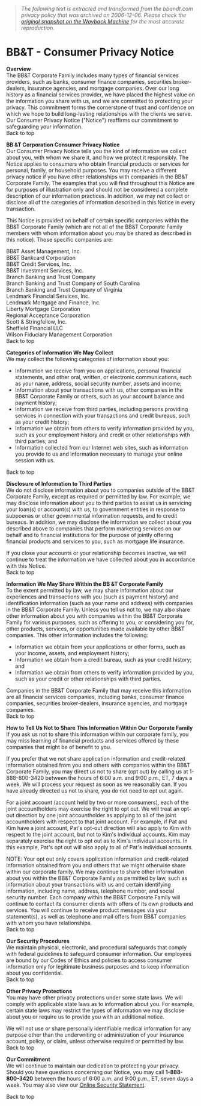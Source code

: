 > *The following text is extracted and transformed from the bbandt.com privacy policy that was archived on 2006-12-06. Please check the [original snapshot on the Wayback Machine](https://web.archive.org/web/20061206123714id_/http%3A//www.bbt.com/bbt/about/privacyandsecurity/consumerprivacynotice.html) for the most accurate reproduction.*

# BB&T - Consumer Privacy Notice

**Overview**  
The BB&T Corporate Family includes many types of financial services providers, such as banks, consumer finance companies, securities broker-dealers, insurance agencies, and mortgage companies. Over our long history as a financial services provider, we have placed the highest value on the information you share with us, and we are committed to protecting your privacy. This commitment forms the cornerstone of trust and confidence on which we hope to build long-lasting relationships with the clients we serve. Our Consumer Privacy Notice ("Notice") reaffirms our commitment to safeguarding your information.  
Back to top

**BB &T Corporation Consumer Privacy Notice**  
Our Consumer Privacy Notice tells you the kind of information we collect about you, with whom we share it, and how we protect it responsibly. The Notice applies to consumers who obtain financial products or services for personal, family, or household purposes. You may receive a different privacy notice if you have other relationships with companies in the BB&T Corporate Family. The examples that you will find throughout this Notice are for purposes of illustration only and should not be considered a complete description of our information practices. In addition, we may not collect or disclose all of the categories of information described in this Notice in every transaction. 

This Notice is provided on behalf of certain specific companies within the BB&T Corporate Family (which are not all of the BB&T Corporate Family members with whom information about you may be shared as described in this notice). Those specific companies are: 

BB&T Asset Management, Inc.  
BB&T Bankcard Corporation  
BB&T Credit Services, Inc.  
BB&T Investment Services, Inc.  
Branch Banking and Trust Company  
Branch Banking and Trust Company of South Carolina  
Branch Banking and Trust Company of Virginia  
Lendmark Financial Services, Inc.  
Lendmark Mortgage and Finance, Inc.  
Liberty Mortgage Corporation  
Regional Acceptance Corporation  
Scott & Stringfellow, Inc.  
Sheffield Financial LLC  
Wilson Fiduciary Management Corporation  
Back to top

**Categories of Information We May Collect**  
We may collect the following categories of information about you: 

  * Information we receive from you on applications, personal financial statements, and other oral, written, or electronic communications, such as your name, address, social security number, assets and income; 
  * Information about your transactions with us, other companies in the BB&T Corporate Family or others, such as your account balance and payment history; 
  * Information we receive from third parties, including persons providing services in connection with your transactions and credit bureaus, such as your credit history; 
  * Information we obtain from others to verify information provided by you, such as your employment history and credit or other relationships with third parties; and 
  * Information collected from our Internet web sites, such as information you provide to us and information necessary to manage your online session with us. 

  
Back to top

**Disclosure of Information to Third Parties**  
We do not disclose information about you to companies outside of the BB&T Corporate Family, except as required or permitted by law. For example, we may disclose information about you to third parties to assist us in servicing your loan(s) or account(s) with us, to government entities in response to subpoenas or other governmental information requests, and to credit bureaus. In addition, we may disclose the information we collect about you described above to companies that perform marketing services on our behalf and to financial institutions for the purpose of jointly offering financial products and services to you, such as mortgage life insurance. 

If you close your accounts or your relationship becomes inactive, we will continue to treat the information we have collected about you in accordance with this Notice.   
Back to top

**Information We May Share Within the BB &T Corporate Family**  
To the extent permitted by law, we may share information about our experiences and transactions with you (such as payment history) and identification information (such as your name and address) with companies in the BB&T Corporate Family. Unless you tell us not to, we may also share other information about you with companies within the BB&T Corporate Family for various purposes, such as offering to you, or considering you for, other products, services, or opportunities made available by other BB&T companies. This other information includes the following: 

  * Information we obtain from your applications or other forms, such as your income, assets, and employment history; 
  * Information we obtain from a credit bureau, such as your credit history; and 
  * Information we obtain from others to verify information provided by you, such as your credit or other relationships with third parties. 

Companies in the BB&T Corporate Family that may receive this information are all financial services companies, including banks, consumer finance companies, securities broker-dealers, insurance agencies, and mortgage companies.   
Back to top

**How to Tell Us Not to Share This Information Within Our Corporate Family**  
If you ask us not to share this information within our corporate family, you may miss learning of financial products and services offered by these companies that might be of benefit to you. 

If you prefer that we not share application information and credit-related information obtained from you and others with companies within the BB&T Corporate Family, you may direct us not to share (opt out) by calling us at 1-888-800-3420 between the hours of 6:00 a.m. and 9:00 p.m., ET, 7 days a week. We will process your request as soon as we reasonably can. If you have already directed us not to share, you do not need to opt out again. 

For a joint account (account held by two or more consumers), each of the joint accountholders may exercise the right to opt out. We will treat an opt-out direction by one joint accountholder as applying to all of the joint accountholders with respect to that joint account. For example, if Pat and Kim have a joint account, Pat's opt-out direction will also apply to Kim with respect to the joint account, but not to Kim's individual accounts. Kim may separately exercise the right to opt out as to Kim's individual accounts. In this example, Pat's opt out will also apply to all of Pat's individual accounts. 

NOTE: Your opt out only covers application information and credit-related information obtained from you and others that we might otherwise share within our corporate family. We may continue to share other information about you within the BB&T Corporate Family as permitted by law, such as information about your transactions with us and certain identifying information, including name, address, telephone number, and social security number. Each company within the BB&T Corporate Family will continue to contact its consumer clients with offers of its own products and services. You will continue to receive product messages via your statement(s), as well as telephone and mail offers from BB&T companies with whom you have relationships.  
Back to top

**Our Security Procedures**  
We maintain physical, electronic, and procedural safeguards that comply with federal guidelines to safeguard consumer information. Our employees are bound by our Codes of Ethics and policies to access consumer information only for legitimate business purposes and to keep information about you confidential.  
Back to top

**Other Privacy Protections**  
You may have other privacy protections under some state laws. We will comply with applicable state laws as to information about you. For example, certain state laws may restrict the types of information we may disclose about you or require us to provide you with an additional notice. 

We will not use or share personally identifiable medical information for any purpose other than the underwriting or administration of your insurance account, policy, or claim, unless otherwise required or permitted by law.   
Back to top

**Our Commitment**  
We will continue to maintain our dedication to protecting your privacy. Should you have questions concerning our Notice, you may call **1-888-800-3420** between the hours of 6:00 a.m. and 9:00 p.m., ET, seven days a week. You may also view our [Online Security Statement](https://web.archive.org/bbt/about/privacyandsecurity/onlinesecurity.html).

Back to top
